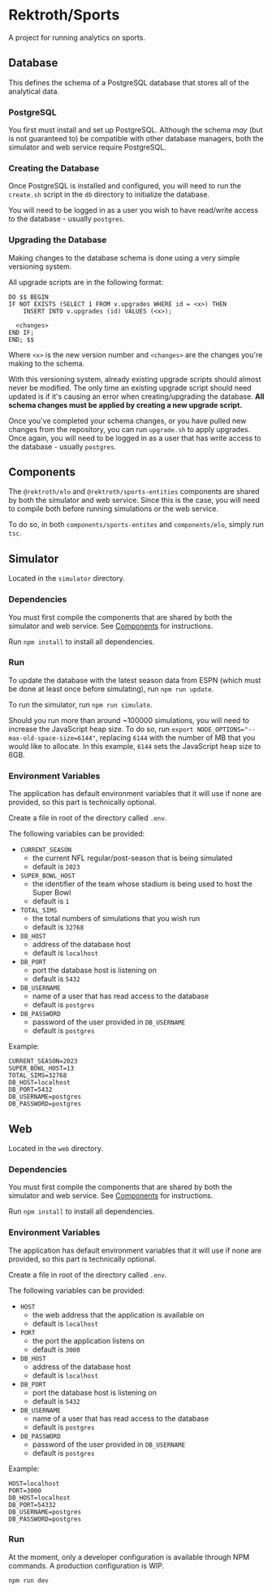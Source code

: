 # Rektroth/Sports

A project for running analytics on sports.

## Database

This defines the schema of a PostgreSQL database that stores all of the analytical data.

### PostgreSQL

You first must install and set up PostgreSQL. Although the schema *may* (but is not guaranteed to) be compatible with other database managers, both the simulator and web service require PostgreSQL.

### Creating the Database

Once PostgreSQL is installed and configured, you will need to run the `create.sh` script in the `db` directory to initialize the database.

You will need to be logged in as a user you wish to have read/write access to the database - usually `postgres`.

### Upgrading the Database

Making changes to the database schema is done using a very simple versioning system.

All upgrade scripts are in the following format:

```
DO $$ BEGIN
IF NOT EXISTS (SELECT 1 FROM v.upgrades WHERE id = <x>) THEN
	INSERT INTO v.upgrades (id) VALUES (<x>);

  <changes>
END IF;
END; $$
```

Where `<x>` is the new version number and `<changes>` are the changes you're making to the schema.

With this versioning system, already existing upgrade scripts should almost never be modified. The only time an existing upgrade script should need updated is if it's causing an error when creating/upgrading the database. **All schema changes must be applied by creating a new upgrade script.**

Once you've completed your schema changes, or you have pulled new changes from the repository, you can run `upgrade.sh` to apply upgrades. Once again, you will need to be logged in as a user that has write access to the database - usually `postgres`.

## Components

The `@rektroth/elo` and `@rektroth/sports-entities` components are shared by both the simulator and web service. Since this is the case, you will need to compile both before running simulations or the web service.

To do so, in both `components/sports-entites` and `components/elo`, simply run `tsc`.

## Simulator

Located in the `simulator` directory.

### Dependencies

You must first compile the components that are shared by both the simulator and web service. See [Components](#Components) for instructions.

Run `npm install` to install all dependencies.

### Run

To update the database with the latest season data from ESPN (which must be done at least once before simulating), run `npm run update`.

To run the simulator, run `npm run simulate`.

Should you run more than around ~100000 simulations, you will need to increase the JavaScript heap size. To do so, run `export NODE_OPTIONS="--max-old-space-size=6144"`, replacing `6144` with the number of MB that you would like to allocate. In this example, `6144` sets the JavaScript heap size to 6GB.

### Environment Variables

The application has default environment variables that it will use if none are provided, so this part is technically optional.

Create a file in root of the directory called `.env`.

The following variables can be provided:

- `CURRENT_SEASON`
  - the current NFL regular/post-season that is being simulated
  - default is `2023`
- `SUPER_BOWL_HOST`
  - the identifier of the team whose stadium is being used to host the Super Bowl
  - default is `1`
- `TOTAL_SIMS`
  - the total numbers of simulations that you wish run
  - default is `32768`
- `DB_HOST`
  - address of the database host
  - default is `localhost`
- `DB_PORT`
  - port the database host is listening on
  - default is `5432`
- `DB_USERNAME`
  - name of a user that has read access to the database
  - default is `postgres`
- `DB_PASSWORD`
  - password of the user provided in `DB_USERNAME`
  - default is `postgres`

Example:

```
CURRENT_SEASON=2023
SUPER_BOWL_HOST=13
TOTAL_SIMS=32768
DB_HOST=localhost
DB_PORT=5432
DB_USERNAME=postgres
DB_PASSWORD=postgres
```

## Web

Located in the `web` directory.

### Dependencies

You must first compile the components that are shared by both the simulator and web service. See [Components](#Components) for instructions.

Run `npm install` to install all dependencies.

### Environment Variables

The application has default environment variables that it will use if none are provided, so this part is technically optional.

Create a file in root of the directory called `.env`.

The following variables can be provided:

- `HOST`
  - the web address that the application is available on
  - default is `localhost`
- `PORT`
  - the port the application listens on
  - default is `3000`
- `DB_HOST`
  - address of the database host
  - default is `localhost`
- `DB_PORT`
  - port the database host is listening on
  - default is `5432`
- `DB_USERNAME`
  - name of a user that has read access to the database
  - default is `postgres`
- `DB_PASSWORD`
  - password of the user provided in `DB_USERNAME`
  - default is `postgres`

Example:

```
HOST=localhost
PORT=3000
DB_HOST=localhost
DB_PORT=54332
DB_USERNAME=postgres
DB_PASSWORD=postgres
```

### Run

At the moment, only a developer configuration is available through NPM commands. A production configuration is WIP.

```
npm run dev
```
